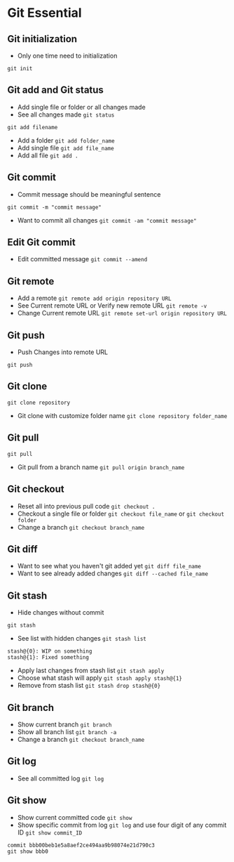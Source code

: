 # Git Essential

## Git initialization

- Only one time need to initialization

```
git init
```

## Git add and Git status

- Add single file or folder or all changes made
- See all changes made `git status`

```
git add filename
```

- Add a folder `git add folder_name`
- Add single file `git add file_name`
- Add all file `git add .`

## Git commit

- Commit message should be meaningful sentence

```
git commit -m "commit message"
```

- Want to commit all changes `git commit -am "commit message"`

## Edit Git commit

- Edit committed message `git commit --amend`

## Git remote

- Add a remote `git remote add origin repository URL`
- See Current remote URL or Verify new remote URL `git remote -v`
- Change Current remote URL `git remote set-url origin repository URL`

## Git push

- Push Changes into remote URL

```
git push
```

## Git clone

```
git clone repository
```

- Git clone with customize folder name `git clone repository folder_name`

## Git pull

```
git pull
```

- Git pull from a branch name `git pull origin branch_name`

## Git checkout

- Reset all into previous pull code `git checkout .`
- Checkout a single file or folder `git checkout file_name` or `git checkout folder`
- Change a branch `git checkout branch_name`

## Git diff

- Want to see what you haven't git added yet `git diff file_name`
- Want to see already added changes `git diff --cached file_name`

## Git stash

- Hide changes without commit

```
git stash
```

- See list with hidden changes `git stash list`

```See example:
stash@{0}: WIP on something
stash@{1}: Fixed something
```

- Apply last changes from stash list `git stash apply`
- Choose what stash will apply `git stash apply stash@{1}`
- Remove from stash list `git stash drop stash@{0}`

## Git branch

- Show current branch `git branch`
- Show all branch list `git branch -a`
- Change a branch `git checkout branch_name`

## Git log

- See all committed log `git log`

## Git show

- Show current committed code `git show`
- Show specific commit from log `git log` and use four digit of any commit ID `git show commit_ID`

```
commit bbb00beb1e5a8aef2ce494aa9b98074e21d790c3
git show bbb0
```
